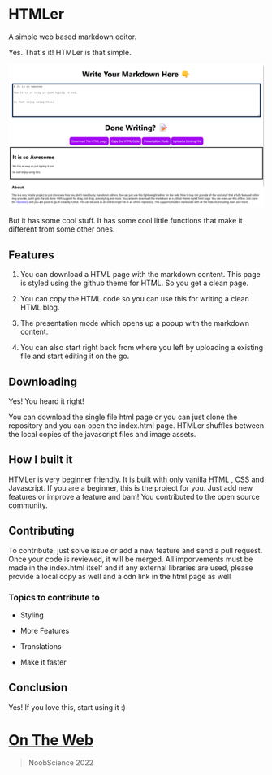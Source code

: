 # HTMLer

A simple web based markdown editor.

Yes. That's it! HTMLer is that simple.

![Screenshot](screenshot.png)

But it has some cool stuff. It has some cool little functions that make it different from some other ones.

## Features

1. You can download a HTML page with the markdown content. This page is styled using the github theme for HTML. So you get a clean page.

2. You can copy the HTML code so you can use this for writing a clean HTML blog.

3. The presentation mode which opens up a popup with the markdown content.

4. You can also start right back from where you left by uploading a existing file and start editing it on the go.

## Downloading

Yes! You heard it right!

You can download the single file html page or you can just clone the repository and you can open the index.html page. HTMLer shuffles between the local copies of the javascript files and image assets.

## How I built it

HTMLer is very beginner friendly. It is built with only vanilla HTML , CSS and Javascript. If you are a beginner, this is the project for you. Just add new features or improve a feature and bam! You contributed to the open source community.

## Contributing

To contribute, just solve issue or add a new feature and send a pull request. Once your code is reviewed, it will be merged. All imporvements must be made in the index.html itself and if any external libraries are used, please provide a local copy as well and a cdn link in the html page as well

### Topics to contribute to

- Styling

- More Features

- Translations

- Make it faster

## Conclusion

Yes! If you love this, start using it :)

# [On The Web](https://newtoallofthis123.github.io/htmler)

> NoobScience 2022
